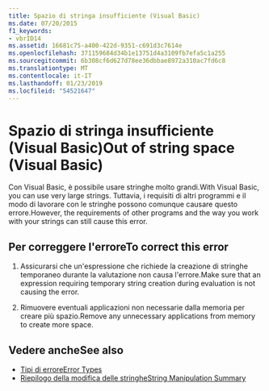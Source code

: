```yaml
---
title: Spazio di stringa insufficiente (Visual Basic)
ms.date: 07/20/2015
f1_keywords:
- vbrID14
ms.assetid: 16681c75-a400-422d-9351-c691d3c7614e
ms.openlocfilehash: 371159684d34b1e13751d4a3109fb7efa5c1a255
ms.sourcegitcommit: 6b308cf6d627d78ee36dbbae8972a310ac7fd6c8
ms.translationtype: MT
ms.contentlocale: it-IT
ms.lasthandoff: 01/23/2019
ms.locfileid: "54521647"
---
```

# <a name="out-of-string-space-visual-basic"></a><span data-ttu-id="dcb36-102">Spazio di stringa insufficiente (Visual Basic)</span><span class="sxs-lookup"><span data-stu-id="dcb36-102">Out of string space (Visual Basic)</span></span>
<span data-ttu-id="dcb36-103">Con Visual Basic, è possibile usare stringhe molto grandi.</span><span class="sxs-lookup"><span data-stu-id="dcb36-103">With Visual Basic, you can use very large strings.</span></span> <span data-ttu-id="dcb36-104">Tuttavia, i requisiti di altri programmi e il modo di lavorare con le stringhe possono comunque causare questo errore.</span><span class="sxs-lookup"><span data-stu-id="dcb36-104">However, the requirements of other programs and the way you work with your strings can still cause this error.</span></span>  
  
## <a name="to-correct-this-error"></a><span data-ttu-id="dcb36-105">Per correggere l'errore</span><span class="sxs-lookup"><span data-stu-id="dcb36-105">To correct this error</span></span>  
  
1.  <span data-ttu-id="dcb36-106">Assicurarsi che un'espressione che richiede la creazione di stringhe temporaneo durante la valutazione non causa l'errore.</span><span class="sxs-lookup"><span data-stu-id="dcb36-106">Make sure that an expression requiring temporary string creation during evaluation is not causing the error.</span></span>  
  
2.  <span data-ttu-id="dcb36-107">Rimuovere eventuali applicazioni non necessarie dalla memoria per creare più spazio.</span><span class="sxs-lookup"><span data-stu-id="dcb36-107">Remove any unnecessary applications from memory to create more space.</span></span>  
  
## <a name="see-also"></a><span data-ttu-id="dcb36-108">Vedere anche</span><span class="sxs-lookup"><span data-stu-id="dcb36-108">See also</span></span>
- [<span data-ttu-id="dcb36-109">Tipi di errore</span><span class="sxs-lookup"><span data-stu-id="dcb36-109">Error Types</span></span>](../../../visual-basic/programming-guide/language-features/error-types.md)
- [<span data-ttu-id="dcb36-110">Riepilogo della modifica delle stringhe</span><span class="sxs-lookup"><span data-stu-id="dcb36-110">String Manipulation Summary</span></span>](../../../visual-basic/language-reference/keywords/string-manipulation-summary.md)
